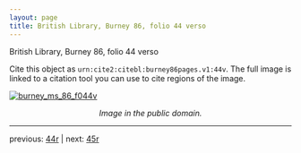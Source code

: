```yaml
---
layout: page
title: British Library, Burney 86, folio 44 verso
---
```


British Library, Burney 86, folio 44 verso

Cite this object as `urn:cite2:citebl:burney86pages.v1:44v`.  The full image is linked to a citation tool you can use to cite regions of the image.

[![burney_ms_86_f044v](http://www.homermultitext.org/iipsrv?IIIF=/project/homer/pyramidal/deepzoom/citebl/burney86imgs/v1/burney_ms_86_f044v.tif/full/800,/0/default.jpg)](http://www.homermultitext.org/ict2/?urn=urn:cite2:citebl:burney86imgs.v1:burney_ms_86_f044v) 

<p style="text-align: center; font-style: italic;">Image in the public domain.</p>

---

previous: [44r](../44r/) | next: [45r](../45r/)